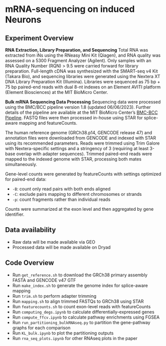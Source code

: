 # mRNA-sequencing on induced Neurons

## Experiment Overview
**RNA Extraction, Library Preparation, and Sequencing**
Total RNA was extracted from iNs using the RNeasy Mini Kit (Qiagen), and RNA quality was assessed on a 5300 Fragment Analyzer (Agilent). Only samples with an RNA Quality Number (RQN) > 9.5 were carried forward for library preparation. Full-length cDNA was synthesized with the SMART-seq v4 Kit (Takara Bio), and sequencing libraries were generated using the Nextera XT DNA Library Preparation Kit (Illumina). Libraries were sequenced as 75 bp + 75 bp paired-end reads with dual 8-nt indexes on an Element AVITI platform (Element Biosciences) at the MIT BioMicro Center.

**Bulk mRNA Sequencing Data Processing**
Sequencing data were processed using the BMC/BCC pipeline version 1.8 (updated 06/06/2023). Further details of the pipeline are available at the MIT BioMicro Center’s [BMC-BCC Pipeline](https://openwetware.org/wiki/BioMicroCenter:Software#BMC-BCC_Pipeline). FASTQ files were then processed in-house using STAR for splice-aware mapping and featureCounts.

The human reference genome (GRCh38.p14, GENCODE release 47) and annotation files were downloaded from GENCODE and indexed with STAR using its recommended parameters. Reads were trimmed using Trim Galore with Nextera-specific settings and a stringency of 3 (requiring at least 3-base overlap with adapter sequences). Trimmed paired-end reads were mapped to the indexed genome with STAR, processing both mates simultaneously.

Gene-level counts were generated by featureCounts with settings optimized for paired-end data:

* `-B`: count only read pairs with both ends aligned
* `-C`: exclude pairs mapping to different chromosomes or strands
* `-p`: count fragments rather than individual reads

Counts were summarized at the exon level and then aggregated by gene identifier.

## Data availability
- Raw data will be made available via GEO
- Processed data will be made available on Dryad
  
## Code Overview
- Run `get_reference.sh` to download the GRCh38 primary assembly FASTA and GENCODE v47 GTF  
- Run `make_index.sh` to generate the genome index for splice-aware mapping
- Run `trim.sh` to perform adapter trimming
- Run `mapping.sh` to align trimmed FASTQs to GRCh38 using STAR 
- Run `featurecounts.sh` to count exon-level reads with featureCounts  
- Run `computing_degs.ipynb` to calculate differentially-expressed genes
- Run `compute_ffcv.ipynb` to calculate pathway enrichments using FGSEA
- Run `run_partitioning_bulkRNAseq.py` to partition the gene-pathway graphs for each comparison
- Run `KL_bulk.ipynb` to plot the partitioning outputs
- Run `rna_seq_plots.ipynb` for other RNAseq plots in the paper
